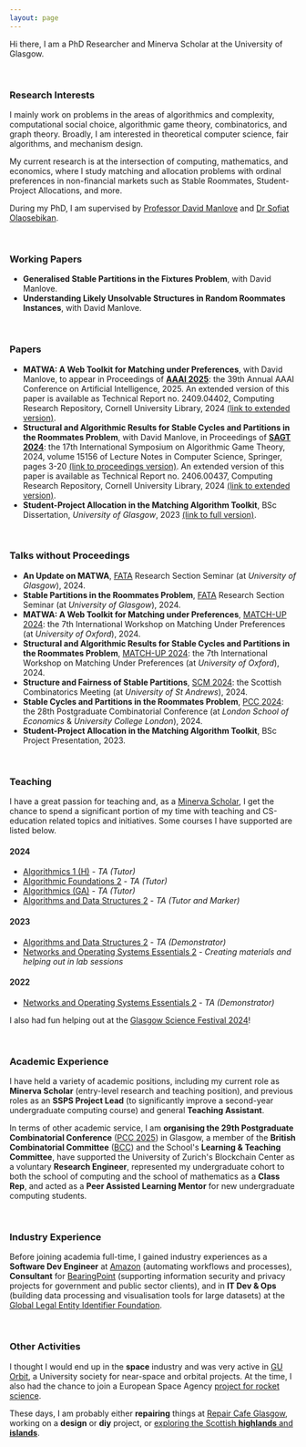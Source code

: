 ```yaml
--- 
layout: page
--- 
```


Hi there, I am a PhD Researcher and Minerva Scholar at the University of Glasgow.

<p>&nbsp;</p>

### Research Interests
I mainly work on problems in the areas of algorithmics and complexity, computational social choice, algorithmic game theory, combinatorics, and graph theory. Broadly, I am interested in theoretical computer science, fair algorithms, and mechanism design.

My current research is at the intersection of computing, mathematics, and economics, where I study matching and allocation problems with ordinal preferences in non-financial markets such as Stable Roommates, Student-Project Allocations, and more.

During my PhD, I am supervised by [Professor David Manlove](https://www.dcs.gla.ac.uk/~davidm/) and [Dr Sofiat Olaosebikan](https://www.dcs.gla.ac.uk/~sofiat/).

<p>&nbsp;</p>


### Working Papers

- **Generalised Stable Partitions in the Fixtures Problem**, with David Manlove.
- **Understanding Likely Unsolvable Structures in Random Roommates Instances**, with David Manlove.

<p>&nbsp;</p>


### Papers
- **MATWA: A Web Toolkit for Matching under Preferences**, with David Manlove, to appear in Proceedings of [**AAAI 2025**](https://aaai.org/conference/aaai/aaai-25/): the 39th Annual AAAI Conference on Artificial Intelligence, 2025. An extended version of this paper is available as Technical Report no. 2409.04402, Computing Research Repository, Cornell University Library, 2024 [(link to extended version)](https://arxiv.org/abs/2409.04402).
- **Structural and Algorithmic Results for Stable Cycles and Partitions in the Roommates Problem**, with David Manlove, in Proceedings of [**SAGT 2024**](https://www.cwi.nl/en/groups/networks-and-optimization/events/sagt-2024/): the 17th International Symposium on Algorithmic Game Theory, 2024, volume 15156 of Lecture Notes in Computer Science, Springer, pages 3-20 [(link to proceedings version)](https://doi.org/10.1007/978-3-031-71033-9_1). An extended version of this paper is available as Technical Report no. 2406.00437, Computing Research Repository, Cornell University Library, 2024 [(link to extended version)](https://arxiv.org/abs/2406.00437).
- **Student-Project Allocation in the Matching Algorithm Toolkit**, BSc Dissertation, _University of Glasgow_, 2023 [(link to full version)](/files/level4project.pdf).


<p>&nbsp;</p>


### Talks without Proceedings
-  **An Update on MATWA**, [FATA](https://www.gla.ac.uk/schools/computing/research/researchsections/fata-section/) Research Section Seminar (at _University of Glasgow_), 2024.
-  **Stable Partitions in the Roommates Problem**, [FATA](https://www.gla.ac.uk/schools/computing/research/researchsections/fata-section/) Research Section Seminar (at _University of Glasgow_), 2024.
- **MATWA: A Web Toolkit for Matching under Preferences**, [MATCH-UP 2024](https://www.dcs.gla.ac.uk/research/algorithms/MATCHUP2024/): the 7th International Workshop on Matching Under Preferences (at _University of Oxford_), 2024.
- **Structural and Algorithmic Results for Stable Cycles and Partitions in the Roommates Problem**, [MATCH-UP 2024](https://www.dcs.gla.ac.uk/research/algorithms/MATCHUP2024/): the 7th International Workshop on Matching Under Preferences (at _University of Oxford_), 2024. 
- **Structure and Fairness of Stable Partitions**, [SCM 2024](https://sites.cs.st-andrews.ac.uk/scm2024/): the Scottish Combinatorics Meeting (at _University of St Andrews_), 2024.
- **Stable Cycles and Partitions in the Roommates Problem**, [PCC 2024](https://sites.google.com/view/pcc-2024/home): the 28th Postgraduate Combinatorial Conference (at _London School of Economics_ & _University College London_), 2024.
- **Student-Project Allocation in the Matching Algorithm Toolkit**, BSc Project Presentation, 2023.

<p>&nbsp;</p>


### Teaching
I have a great passion for teaching and, as a [Minerva Scholar](https://www.gla.ac.uk/schools/computing/postgraduateresearch/prospectivestudents/minervascholarships/), I get the chance to spend a significant portion of my time with teaching and CS-education related topics and initiatives. Some courses I have supported are listed below.

#### 2024
- [Algorithmics 1 (H)](https://www.gla.ac.uk/coursecatalogue/course/?code=COMPSCI4009) - _TA (Tutor)_
- [Algorithmic Foundations 2](https://www.gla.ac.uk/coursecatalogue/course/?code=COMPSCI2003) - _TA (Tutor)_
- [Algorithmics (GA)](https://www.gla.ac.uk/coursecatalogue/course/?code=COMPSCI2026) - _TA (Tutor)_
- [Algorithms and Data Structures 2](https://www.gla.ac.uk/coursecatalogue/course/?code=COMPSCI2007) - _TA (Tutor and Marker)_

#### 2023
- [Algorithms and Data Structures 2](https://www.gla.ac.uk/coursecatalogue/course/?code=COMPSCI2007) - _TA (Demonstrator)_
- [Networks and Operating Systems Essentials 2](https://www.gla.ac.uk/coursecatalogue/course/?code=COMPSCI2024) - _Creating materials and helping out in lab sessions_

#### 2022
- [Networks and Operating Systems Essentials 2](https://www.gla.ac.uk/coursecatalogue/course/?code=COMPSCI2024) - _TA (Demonstrator)_

I also had fun helping out at the [Glasgow Science Festival 2024](https://www.gla.ac.uk/events/sciencefestival/)!

<p>&nbsp;</p>


### Academic Experience
I have held a variety of academic positions, including my current role as **Minerva Scholar** (entry-level research and teaching position), and previous roles as an **SSPS Project Lead** (to significantly improve a second-year undergraduate computing course) and general **Teaching Assistant**.

In terms of other academic service, I am **organising the 29th Postgraduate Combinatorial Conference** ([PCC 2025](https://sites.google.com/view/pcc2025/home)) in Glasgow, a member of the **British Combinatorial Committee** ([BCC](https://www.britishcombinatorics.org.uk/)) and the School's **Learning & Teaching Committee**, have supported the University of Zurich's Blockchain Center as a voluntary **Research Engineer**, represented my undergraduate cohort to both the school of computing and the school of mathematics as a **Class Rep**, and acted as a **Peer Assisted Learning Mentor** for new undergraduate computing students.

<p>&nbsp;</p>


### Industry Experience
Before joining academia full-time, I gained industry experiences as a **Software Dev Engineer** at [Amazon](https://www.amazon.co.uk/gp/video/livetv) (automating workflows and processes), **Consultant** for [BearingPoint](https://www.bearingpoint.com/en-gb/) (supporting information security and privacy projects for government and public sector clients), and in **IT Dev & Ops** (building data processing and visualisation tools for large datasets) at the [Global Legal Entity Identifier Foundation](https://www.gleif.org/en). 

<p>&nbsp;</p>


### Other Activities
I thought I would end up in the **space** industry and was very active in [GU Orbit](https://uk.linkedin.com/company/gu-orbit), a University society for near-space and orbital projects. At the time, I also had the chance to join a European Space Agency [project for rocket science](https://www.esa.int/Education/Fly_A_Rocket). 

These days, I am probably either **repairing** things at [Repair Cafe Glasgow](https://repaircafeglasgow.org/), working on a **design** or **diy** project, or [exploring the Scottish **highlands** and **islands**](scotland).